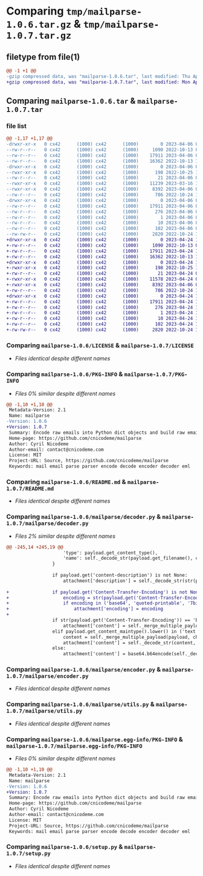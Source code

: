 # Comparing `tmp/mailparse-1.0.6.tar.gz` & `tmp/mailparse-1.0.7.tar.gz`

## filetype from file(1)

```diff
@@ -1 +1 @@
-gzip compressed data, was "mailparse-1.0.6.tar", last modified: Thu Apr  6 09:52:24 2023, max compression
+gzip compressed data, was "mailparse-1.0.7.tar", last modified: Mon Apr 24 10:00:14 2023, max compression
```

## Comparing `mailparse-1.0.6.tar` & `mailparse-1.0.7.tar`

### file list

```diff
@@ -1,17 +1,17 @@
-drwxr-xr-x   0 cx42      (1000) cx42      (1000)        0 2023-04-06 09:52:24.085016 mailparse-1.0.6/
--rw-r--r--   0 cx42      (1000) cx42      (1000)     1090 2022-10-13 08:35:16.000000 mailparse-1.0.6/LICENSE
--rw-r--r--   0 cx42      (1000) cx42      (1000)    17911 2023-04-06 09:52:24.085016 mailparse-1.0.6/PKG-INFO
--rw-r--r--   0 cx42      (1000) cx42      (1000)    16362 2022-10-13 10:18:33.000000 mailparse-1.0.6/README.md
-drwxr-xr-x   0 cx42      (1000) cx42      (1000)        0 2023-04-06 09:52:24.084016 mailparse-1.0.6/mailparse/
--rwxr-xr-x   0 cx42      (1000) cx42      (1000)      198 2022-10-25 12:35:32.000000 mailparse-1.0.6/mailparse/__init__.py
--rw-r--r--   0 cx42      (1000) cx42      (1000)       21 2023-04-06 09:51:43.000000 mailparse-1.0.6/mailparse/__version__.py
--rwxr-xr-x   0 cx42      (1000) cx42      (1000)    11239 2023-03-16 11:14:04.000000 mailparse-1.0.6/mailparse/decoder.py
--rwxr-xr-x   0 cx42      (1000) cx42      (1000)     8392 2023-04-06 09:51:36.000000 mailparse-1.0.6/mailparse/encoder.py
--rw-r--r--   0 cx42      (1000) cx42      (1000)      786 2022-10-24 14:23:49.000000 mailparse-1.0.6/mailparse/utils.py
-drwxr-xr-x   0 cx42      (1000) cx42      (1000)        0 2023-04-06 09:52:24.085016 mailparse-1.0.6/mailparse.egg-info/
--rw-r--r--   0 cx42      (1000) cx42      (1000)    17911 2023-04-06 09:52:24.000000 mailparse-1.0.6/mailparse.egg-info/PKG-INFO
--rw-r--r--   0 cx42      (1000) cx42      (1000)      276 2023-04-06 09:52:24.000000 mailparse-1.0.6/mailparse.egg-info/SOURCES.txt
--rw-r--r--   0 cx42      (1000) cx42      (1000)        1 2023-04-06 09:52:24.000000 mailparse-1.0.6/mailparse.egg-info/dependency_links.txt
--rw-r--r--   0 cx42      (1000) cx42      (1000)       10 2023-04-06 09:52:24.000000 mailparse-1.0.6/mailparse.egg-info/top_level.txt
--rw-r--r--   0 cx42      (1000) cx42      (1000)      102 2023-04-06 09:52:24.086016 mailparse-1.0.6/setup.cfg
--rw-rw-r--   0 cx42      (1000) cx42      (1000)     2820 2022-10-24 14:26:02.000000 mailparse-1.0.6/setup.py
+drwxr-xr-x   0 cx42      (1000) cx42      (1000)        0 2023-04-24 10:00:14.641093 mailparse-1.0.7/
+-rw-r--r--   0 cx42      (1000) cx42      (1000)     1090 2022-10-13 08:35:16.000000 mailparse-1.0.7/LICENSE
+-rw-r--r--   0 cx42      (1000) cx42      (1000)    17911 2023-04-24 10:00:14.641093 mailparse-1.0.7/PKG-INFO
+-rw-r--r--   0 cx42      (1000) cx42      (1000)    16362 2022-10-13 10:18:33.000000 mailparse-1.0.7/README.md
+drwxr-xr-x   0 cx42      (1000) cx42      (1000)        0 2023-04-24 10:00:14.640093 mailparse-1.0.7/mailparse/
+-rwxr-xr-x   0 cx42      (1000) cx42      (1000)      198 2022-10-25 12:35:32.000000 mailparse-1.0.7/mailparse/__init__.py
+-rw-r--r--   0 cx42      (1000) cx42      (1000)       21 2023-04-24 09:59:16.000000 mailparse-1.0.7/mailparse/__version__.py
+-rwxr-xr-x   0 cx42      (1000) cx42      (1000)    11578 2023-04-24 09:58:34.000000 mailparse-1.0.7/mailparse/decoder.py
+-rwxr-xr-x   0 cx42      (1000) cx42      (1000)     8392 2023-04-06 09:51:36.000000 mailparse-1.0.7/mailparse/encoder.py
+-rw-r--r--   0 cx42      (1000) cx42      (1000)      786 2022-10-24 14:23:49.000000 mailparse-1.0.7/mailparse/utils.py
+drwxr-xr-x   0 cx42      (1000) cx42      (1000)        0 2023-04-24 10:00:14.641093 mailparse-1.0.7/mailparse.egg-info/
+-rw-r--r--   0 cx42      (1000) cx42      (1000)    17911 2023-04-24 10:00:14.000000 mailparse-1.0.7/mailparse.egg-info/PKG-INFO
+-rw-r--r--   0 cx42      (1000) cx42      (1000)      276 2023-04-24 10:00:14.000000 mailparse-1.0.7/mailparse.egg-info/SOURCES.txt
+-rw-r--r--   0 cx42      (1000) cx42      (1000)        1 2023-04-24 10:00:14.000000 mailparse-1.0.7/mailparse.egg-info/dependency_links.txt
+-rw-r--r--   0 cx42      (1000) cx42      (1000)       10 2023-04-24 10:00:14.000000 mailparse-1.0.7/mailparse.egg-info/top_level.txt
+-rw-r--r--   0 cx42      (1000) cx42      (1000)      102 2023-04-24 10:00:14.641093 mailparse-1.0.7/setup.cfg
+-rw-rw-r--   0 cx42      (1000) cx42      (1000)     2820 2022-10-24 14:26:02.000000 mailparse-1.0.7/setup.py
```

### Comparing `mailparse-1.0.6/LICENSE` & `mailparse-1.0.7/LICENSE`

 * *Files identical despite different names*

### Comparing `mailparse-1.0.6/PKG-INFO` & `mailparse-1.0.7/PKG-INFO`

 * *Files 0% similar despite different names*

```diff
@@ -1,10 +1,10 @@
 Metadata-Version: 2.1
 Name: mailparse
-Version: 1.0.6
+Version: 1.0.7
 Summary: Encode raw emails into Python dict objects and build raw emails from Python dict.
 Home-page: https://github.com/cnicodeme/mailparse
 Author: Cyril Nicodeme
 Author-email: contact@cnicodeme.com
 License: MIT
 Project-URL: Source, https://github.com/cnicodeme/mailparse
 Keywords: mail email parse parser encode decode encoder decoder eml
```

### Comparing `mailparse-1.0.6/README.md` & `mailparse-1.0.7/README.md`

 * *Files identical despite different names*

### Comparing `mailparse-1.0.6/mailparse/decoder.py` & `mailparse-1.0.7/mailparse/decoder.py`

 * *Files 2% similar despite different names*

```diff
@@ -245,14 +245,19 @@
                     'type': payload.get_content_type(),
                     'name': self._decode_str(payload.get_filename(), charset)
                 }
 
                 if payload.get('content-description') is not None:
                     attachment['description'] = self._decode_str(str(payload.get('content-description')), charset)
 
+                if payload.get('Content-Transfer-Encoding') is not None:
+                    encoding = str(payload.get('Content-Transfer-Encoding')).lower()
+                    if encoding in ('base64', 'quoted-printable', '7bit', '8bit', 'binary') or encoding.startswith('x-'):
+                        attachment['encoding'] = encoding
+
                 if str(payload.get('Content-Transfer-Encoding')) == 'base64':
                     attachment['content'] = self._merge_multiple_payload(payload, charset, decode=False)
                 elif payload.get_content_maintype().lower() in ('text', 'message'):
                     content = self._merge_multiple_payload(payload, charset)
                     attachment['content'] = self._decode_str(content, charset)
                 else:
                     attachment['content'] = base64.b64encode(self._decode_str(payload.get_payload(decode=True), charset).encode('utf-8')).decode('utf-8')
```

### Comparing `mailparse-1.0.6/mailparse/encoder.py` & `mailparse-1.0.7/mailparse/encoder.py`

 * *Files identical despite different names*

### Comparing `mailparse-1.0.6/mailparse/utils.py` & `mailparse-1.0.7/mailparse/utils.py`

 * *Files identical despite different names*

### Comparing `mailparse-1.0.6/mailparse.egg-info/PKG-INFO` & `mailparse-1.0.7/mailparse.egg-info/PKG-INFO`

 * *Files 0% similar despite different names*

```diff
@@ -1,10 +1,10 @@
 Metadata-Version: 2.1
 Name: mailparse
-Version: 1.0.6
+Version: 1.0.7
 Summary: Encode raw emails into Python dict objects and build raw emails from Python dict.
 Home-page: https://github.com/cnicodeme/mailparse
 Author: Cyril Nicodeme
 Author-email: contact@cnicodeme.com
 License: MIT
 Project-URL: Source, https://github.com/cnicodeme/mailparse
 Keywords: mail email parse parser encode decode encoder decoder eml
```

### Comparing `mailparse-1.0.6/setup.py` & `mailparse-1.0.7/setup.py`

 * *Files identical despite different names*

